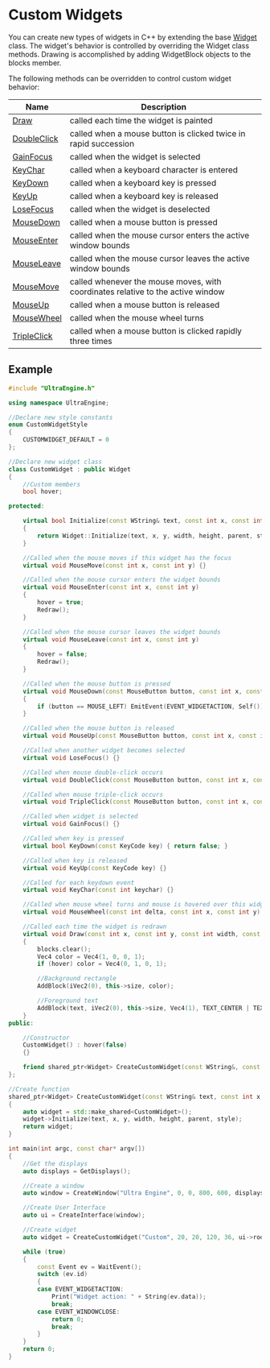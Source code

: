 # Custom Widgets

You can create new types of widgets in C++ by extending the base [Widget](Widget.md) class. The widget's behavior is controlled by overriding the Widget class methods. Drawing is accomplished by adding WidgetBlock objects to the blocks member.

The following methods can be overridden to control custom widget behavior:

| Name | Description |
|---|---|
| [Draw](Widget_Draw.md) | called each time the widget is painted |
| [DoubleClick](Widget_DoubleClick.md) | called when a mouse button is clicked twice in rapid succession |
| [GainFocus](Widget_GainFocus.md) | called when the widget is selected |
| [KeyChar](Widget_KeyChar.md) | called when a keyboard character is entered |
| [KeyDown](Widget_KeyDown.md) | called when a keyboard key is pressed |
| [KeyUp](Widget_KeyUp.md) | called when a keyboard key is released |
| [LoseFocus](Widget_LoseFocus.md) | called when the widget is deselected |
| [MouseDown](Widget_MouseDown.md) | called when a mouse button is pressed |
| [MouseEnter](Widget_MouseEnter.md) | called when the mouse cursor enters the active window bounds |
| [MouseLeave](Widget_MouseLeave.md) | called when the mouse cursor leaves the active window bounds |
| [MouseMove](Widget_MouseMove.md) | called whenever the mouse moves, with coordinates relative to the active window |
| [MouseUp](Widget_MouseUp.md) | called when a mouse button is released |
| [MouseWheel](Widget_MouseWheel.md) | called when the mouse wheel turns |
| [TripleClick](Widget_TripleClick.md) | called when a mouse button is clicked rapidly three times |

## Example

```c++
#include "UltraEngine.h"

using namespace UltraEngine;

//Declare new style constants
enum CustomWidgetStyle
{
    CUSTOMWIDGET_DEFAULT = 0
};

//Declare new widget class
class CustomWidget : public Widget
{
    //Custom members
    bool hover;

protected:

    virtual bool Initialize(const WString& text, const int x, const int y, const int width, const int height, shared_ptr<Widget> parent, const int style)
    {
        return Widget::Initialize(text, x, y, width, height, parent, style);
    }

    //Called when the mouse moves if this widget has the focus
    virtual void MouseMove(const int x, const int y) {}

    //Called when the mouse cursor enters the widget bounds
    virtual void MouseEnter(const int x, const int y)
    {
        hover = true;
        Redraw();
    }

    //Called when the mouse cursor leaves the widget bounds
    virtual void MouseLeave(const int x, const int y)
    {
        hover = false;
        Redraw();
    }

    //Called when the mouse button is pressed
    virtual void MouseDown(const MouseButton button, const int x, const int y)
    {
        if (button == MOUSE_LEFT) EmitEvent(EVENT_WIDGETACTION, Self());
    }

    //Called when the mouse button is released
    virtual void MouseUp(const MouseButton button, const int x, const int y) {}

    //Called when another widget becomes selected
    virtual void LoseFocus() {}

    //Called when mouse double-click occurs
    virtual void DoubleClick(const MouseButton button, const int x, const int y) {}

    //Called when mouse triple-click occurs
    virtual void TripleClick(const MouseButton button, const int x, const int y) {}

    //Called when widget is selected
    virtual void GainFocus() {}

    //Called when key is pressed
    virtual bool KeyDown(const KeyCode key) { return false; }

    //Called when key is released
    virtual void KeyUp(const KeyCode key) {}

    //Called for each keydown event
    virtual void KeyChar(const int keychar) {}

    //Called when mouse wheel turns and mouse is hovered over this widget
    virtual void MouseWheel(const int delta, const int x, const int y) {}

    //Called each time the widget is redrawn
    virtual void Draw(const int x, const int y, const int width, const int height)
    {
        blocks.clear();
        Vec4 color = Vec4(1, 0, 0, 1);
        if (hover) color = Vec4(0, 1, 0, 1);

        //Background rectangle
        AddBlock(iVec2(0), this->size, color);

        //Foreground text
        AddBlock(text, iVec2(0), this->size, Vec4(1), TEXT_CENTER | TEXT_MIDDLE);
    }
public:

    //Constructor
    CustomWidget() : hover(false)
    {}

    friend shared_ptr<Widget> CreateCustomWidget(const WString&, const int, const int, const int, const int, shared_ptr<Widget>, const CustomWidgetStyle);
};

//Create function
shared_ptr<Widget> CreateCustomWidget(const WString& text, const int x, const int y, const int width, const int height, shared_ptr<Widget> parent, const CustomWidgetStyle style)
{
    auto widget = std::make_shared<CustomWidget>();
    widget->Initialize(text, x, y, width, height, parent, style);
    return widget;
}

int main(int argc, const char* argv[])
{
    //Get the displays
    auto displays = GetDisplays();

    //Create a window
    auto window = CreateWindow("Ultra Engine", 0, 0, 800, 600, displays[0]);

    //Create User Interface
    auto ui = CreateInterface(window);

    //Create widget
    auto widget = CreateCustomWidget("Custom", 20, 20, 120, 36, ui->root, CUSTOMWIDGET_DEFAULT);

    while (true)
    {
        const Event ev = WaitEvent();
        switch (ev.id)
        {
        case EVENT_WIDGETACTION:
            Print("Widget action: " + String(ev.data));
            break;
        case EVENT_WINDOWCLOSE:
            return 0;
            break;
        }
    }
    return 0;
}
```
